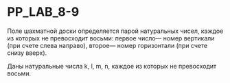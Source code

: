 # PP_LAB_8-9

Поле шахматной доски определяется парой натуральных чисел, каждое из которых не превосходит восьми: первое число— номер вертикали (при счете слева направо), второе— номер горизонтали (при счете снизу вверх).

Даны натуральные числа k, l, m, n, каждое из которых не превосходит восьми.
